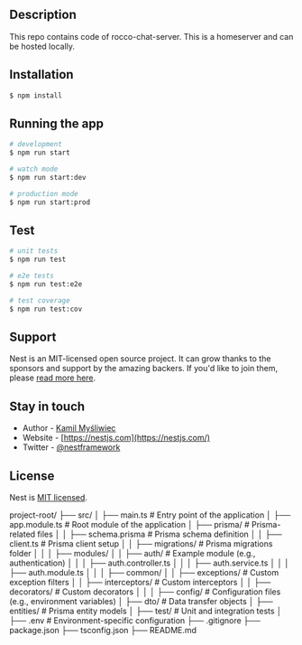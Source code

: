 ## Description

This repo contains code of rocco-chat-server. This is a homeserver and can be hosted locally. 

## Installation

```bash
$ npm install
```

## Running the app

```bash
# development
$ npm run start

# watch mode
$ npm run start:dev

# production mode
$ npm run start:prod
```

## Test

```bash
# unit tests
$ npm run test

# e2e tests
$ npm run test:e2e

# test coverage
$ npm run test:cov
```

## Support

Nest is an MIT-licensed open source project. It can grow thanks to the sponsors and support by the amazing backers. If you'd like to join them, please [read more here](https://docs.nestjs.com/support).

## Stay in touch

- Author - [Kamil Myśliwiec](https://kamilmysliwiec.com)
- Website - [https://nestjs.com](https://nestjs.com/)
- Twitter - [@nestframework](https://twitter.com/nestframework)

## License

Nest is [MIT licensed](LICENSE).

project-root/
  ├── src/
  │    ├── main.ts                # Entry point of the application
  │    ├── app.module.ts          # Root module of the application
  │    ├── prisma/                # Prisma-related files
  │    │     ├── schema.prisma    # Prisma schema definition
  │    │     ├── client.ts        # Prisma client setup
  │    │     ├── migrations/      # Prisma migrations folder
  │    │
  │    ├── modules/
  │    │     ├── auth/            # Example module (e.g., authentication)
  │    │     │     ├── auth.controller.ts
  │    │     │     ├── auth.service.ts
  │    │     │     ├── auth.module.ts
  │    │
  │    ├── common/
  │    │     ├── exceptions/      # Custom exception filters
  │    │     ├── interceptors/    # Custom interceptors
  │    │     ├── decorators/      # Custom decorators
  │    │
  │    ├── config/                # Configuration files (e.g., environment variables)
  │    ├── dto/                   # Data transfer objects
  │    ├── entities/              # Prisma entity models
  │
  ├── test/                        # Unit and integration tests
  │
  ├── .env                         # Environment-specific configuration
  ├── .gitignore
  ├── package.json
  ├── tsconfig.json
  ├── README.md
